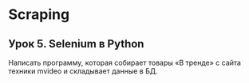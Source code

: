 # Scraping

## Урок 5. Selenium в Python 

Написать программу, которая собирает товары «В тренде» с сайта техники mvideo и складывает данные в БД. 
